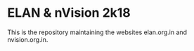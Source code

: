 # ELAN & nVision 2k18 
This is the repository maintaining the websites elan.org.in and nvision.org.in.
